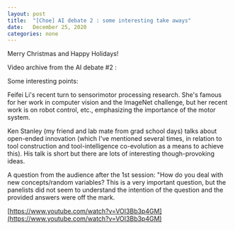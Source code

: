 ```yaml
---
layout: post
title:  "[Choe] AI debate 2 : some interesting take aways"
date:   December 25, 2020
categories: none
---
```




Merry Christmas and Happy Holidays!

Video archive from the AI debate #2 :

Some interesting points:

Feifei Li's recent turn to sensorimotor processing research. She's famous for her work in computer vision and the ImageNet challenge, but her recent work is on robot control, etc., emphasizing the importance of the motor system.

Ken Stanley (my friend and lab mate from grad school days) talks about open-ended innovation (which I've mentioned several times, in relation to tool construction and tool-intelligence co-evolution as a means to achieve this). His talk is short but there are lots of interesting though-provoking ideas.

A question from the audience after the 1st session: "How do you deal with new concepts/random variables? This is a very important question, but the panelists did not seem to understand the intention of the question and the provided answers were off the mark.

[https://www.youtube.com/watch?v=VOI3Bb3p4GM](https://www.youtube.com/watch?v=VOI3Bb3p4GM)



 

